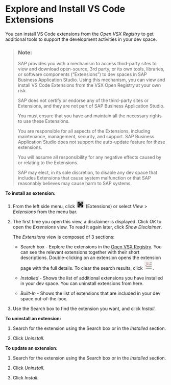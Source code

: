 <!-- loiod83a580979b841c3a424e6aa50ed2483 -->

# Explore and Install VS Code Extensions

You can install VS Code extensions from the *Open VSX Registry* to get additional tools to support the development activities in your dev space.

> ### Note:  
> SAP provides you with a mechanism to access third-party sites to view and download open-source, 3rd party, or its own tools, libraries, or software components \(“Extensions”\) to dev spaces in SAP Business Application Studio. Using this mechanism, you can view and install VS Code Extensions from the VSX Open Registry at your own risk.
> 
> SAP does not certify or endorse any of the third-party sites or Extensions, and they are not part of SAP Business Application Studio.
> 
> You must ensure that you have and maintain all the necessary rights to use these Extensions.
> 
> You are responsible for all aspects of the Extensions, including maintenance, management, security, and support. SAP Business Application Studio does not support the auto-update feature for these extensions.
> 
> You will assume all responsibility for any negative effects caused by or relating to the Extensions.
> 
> SAP may elect, in its sole discretion, to disable any dev space that includes Extensions that cause system malfunction or that SAP reasonably believes may cause harm to SAP systems.

**To install an extension:**

1.  From the left side menu, click ![](images/Extensions_view_f0ebdbb.png) \(Extensions\) or select *View* \> *Extensions* from the menu bar.

2.  The first time you open this view, a disclaimer is displayed. Click *OK* to open the *Extensions* view. To read it again later, click *Show Disclaimer*.

    The *Extensions* view is composed of 3 sections:

    -   Search box - Explore the extensions in the [Open VSX Registry](https://open-vsx.org/). You can see the relevant extensions together with their short descriptions. Double-clicking on an extension opens the extension page with the full details. To clear the search results, click ![](images/Clear_Search_Box_fe627f0.png).

    -   *Installed* - Shows the list of additional extensions you have installed in your dev space. You can uninstall extensions from here.
    -   *Built-In* - Shows the list of extensions that are included in your dev space out-of-the-box.

3.  Use the Search box to find the extension you want, and click *Install*.

**To uninstall an extension:**

1.  Search for the extension using the Search box or in the *Installed* section.

2.  Click *Uninstall*.

**To update an extension:**

1.  Search for the extension using the Search box or in the *Installed* section.

2.  Click *Uninstall*.
3.  Click *Install*.

